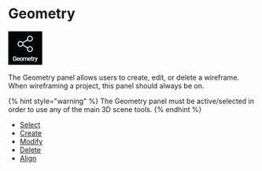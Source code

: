 # Geometry

![No hotkey available](../../.gitbook/assets/geometry.png)

The Geometry panel allows users to create, edit, or delete a wireframe. When wireframing a project, this panel should always be on.

{% hint style="warning" %}
The Geometry panel must be active/selected in order to use any of the main 3D scene tools.
{% endhint %}

* [Select](select.md)
* [Create](create.md)
* [Modify](modify.md)
* [Delete](delete.md)
* [Align](align.md)

